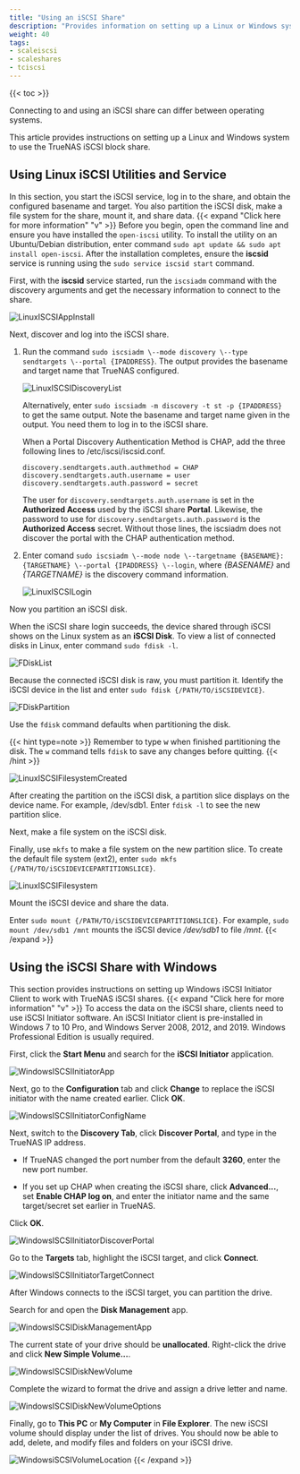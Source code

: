 ```yaml
---
title: "Using an iSCSI Share"
description: "Provides information on setting up a Linux or Windows system to use a TrueNAS-configured iSCSI block share."
weight: 40
tags:
- scaleiscsi
- scaleshares
- tciscsi
---
```


{{< toc >}}

Connecting to and using an iSCSI share can differ between operating systems.

This article provides instructions on setting up a Linux and Windows system to use the TrueNAS iSCSI block share.

## Using Linux iSCSI Utilities and Service
In this section, you start the iSCSI service, log in to the share, and obtain the configured basename and target. You also partition the iSCSI disk, make a file system for the share, mount it, and share data.
{{< expand "Click here for more information" "v" >}}
Before you begin, open the command line and ensure you have installed the `open-iscsi` utility.
To install the utility on an Ubuntu/Debian distribution, enter command `sudo apt update && sudo apt install open-iscsi`.
After the installation completes, ensure the **iscsid** service is running using the `sudo service iscsid start` command.

First, with the **iscsid** service started, run the `iscsiadm` command with the discovery arguments and get the necessary information to connect to the share.

![LinuxISCSIAppInstall](/images/CORE/LinuxISCSIAppInstall.png "Linux ISCSI App Install")

Next, discover and log into the iSCSI share. 

1. Run the command `sudo iscsiadm \--mode discovery \--type sendtargets \--portal {IPADDRESS}`.
   The output provides the basename and target name that TrueNAS configured.

   ![LinuxISCSIDiscoveryList](/images/CORE/LinuxISCSIDiscoveryList.png "Linux ISCSI Discovery List")

   Alternatively, enter `sudo iscsiadm -m discovery -t st -p {IPADDRESS}` to get the same output.
   Note the basename and target name given in the output. You need them to log in to the iSCSI share.

   When a Portal Discovery Authentication Method is CHAP, add the three following lines to /etc/iscsi/iscsid.conf.

   ```
   discovery.sendtargets.auth.authmethod = CHAP
   discovery.sendtargets.auth.username = user
   discovery.sendtargets.auth.password = secret
   ```

   The user for `discovery.sendtargets.auth.username` is set in the **Authorized Access** used by the iSCSI share **Portal**. 
   Likewise, the password to use for `discovery.sendtargets.auth.password` is the **Authorized Access** secret.
   Without those lines, the iscsiadm does not discover the portal with the CHAP authentication method.

2. Enter comand `sudo iscsiadm \--mode node \--targetname {BASENAME}:{TARGETNAME} \--portal {IPADDRESS} \--login`,
   where *{BASENAME}* and *{TARGETNAME}* is the discovery command information.

   ![LinuxISCSILogin](/images/CORE/LinuxISCSILogin.png "Linux ISCSI Login")

Now you partition an iSCSI disk.

   When the iSCSI share login succeeds, the device shared through iSCSI shows on the Linux system as an **iSCSI Disk**.
   To view a list of connected disks in Linux, enter command `sudo fdisk -l`.

   ![FDiskList](/images/CORE/FDiskList.png "fdisk -l output")

   Because the connected iSCSI disk is raw, you must partition it.
   Identify the iSCSI device in the list and enter `sudo fdisk {/PATH/TO/iSCSIDEVICE}`.

   ![FDiskPartition](/images/CORE/FDiskPartition.png "fdisk partitioning")

   Use the `fdisk` command defaults when partitioning the disk.

   {{< hint type=note >}}
   Remember to type <kbd>w</kbd> when finished partitioning the disk.
   The `w` command tells `fdisk` to save any changes before quitting.
   {{< /hint >}}

   ![LinuxISCSIFilesystemCreated](/images/CORE/LinuxISCSIFilesystemCreated.png "Linux ISCSI Filesystem Created")

   After creating the partition on the iSCSI disk, a partition slice displays on the device name.
   For example, <file>/dev/sdb1</file>.
   Enter `fdisk -l` to see the new partition slice.

Next, make a file system on the iSCSI disk.

Finally, use `mkfs` to make a file system on the new partition slice.
To create the default file system (ext2), enter `sudo mkfs {/PATH/TO/iSCSIDEVICEPARTITIONSLICE}`.

![LinuxISCSIFilesystem](/images/CORE/LinuxISCSIFilesystem.png "Linux ISCSI Filesystem")

Mount the iSCSI device and share the data.

Enter `sudo mount {/PATH/TO/iSCSIDEVICEPARTITIONSLICE}`.
For example, `sudo mount /dev/sdb1 /mnt` mounts the iSCSI device */dev/sdb1* to file */mnt*.
{{< /expand >}}

## Using the iSCSI Share with Windows
This section provides instructions on setting up Windows iSCSI Initiator Client to work with TrueNAS iSCSI shares.
{{< expand "Click here for more information" "v" >}}
To access the data on the iSCSI share, clients need to use iSCSI Initiator software. An iSCSI Initiator client is pre-installed in Windows 7 to 10 Pro, and Windows Server 2008, 2012, and 2019. Windows Professional Edition is usually required.

First, click the **Start Menu** and search for the **iSCSI Initiator** application.

![WindowsISCSIInitiatorApp](/images/CORE/WindowsISCSIInitiatorApp.png "Windows ISCSI Initiator App")

Next, go to the **Configuration** tab and click **Change** to replace the iSCSI initiator with the name created earlier. Click **OK**.

![WindowsISCSIInitiatorConfigName](/images/CORE/WindowsISCSIInitiatorConfigName.png "Windows ISCSI Initiator Config Name")

Next, switch to the **Discovery Tab**, click **Discover Portal**, and type in the TrueNAS IP address.

* If TrueNAS changed the port number from the default **3260**, enter the new port number.

* If you set up CHAP when creating the iSCSI share, click **Advanced...**, set **Enable CHAP log on**, and enter the initiator name and the same target/secret set earlier in TrueNAS.

Click **OK**.

![WindowsISCSIInitiatorDiscoverPortal](/images/CORE/WindowsISCSIInitiatorDiscoverPortal.png "Windows ISCSI Initiator Discover Portal")

Go to the **Targets** tab, highlight the iSCSI target, and click **Connect**.

![WindowsISCSIInitiatorTargetConnect](/images/CORE/WindowsISCSIInitiatorTargetConnect.png "Windows ISCSI Initiator Target Connect")

After Windows connects to the iSCSI target, you can partition the drive.

Search for and open the **Disk Management** app.

![WindowsISCSIDiskManagementApp](/images/CORE/WindowsISCSIDiskManagementApp.png "Windows ISCSI Disk Management App")

The current state of your drive should be **unallocated**. Right-click the drive and click **New Simple Volume...**.

![WindowsISCSIDiskNewVolume](/images/CORE/WindowsISCSIDiskNewVolume.png "Windows ISCSI Disk New Volume")

Complete the wizard to format the drive and assign a drive letter and name.

![WindowsISCSIDiskNewVolumeOptions](/images/CORE/WindowsISCSIDiskNewVolumeOptions.png "Windows ISCSI Disk New Volume Options")

Finally, go to **This PC** or **My Computer** in **File Explorer**. The new iSCSI volume should display under the list of drives. You should now be able to add, delete, and modify files and folders on your iSCSI drive.

![WindowsiSCSIVolumeLocation](/images/CORE/WindowsiSCSIVolumeLocation.png "Windows iSCSI Volume Location")
{{< /expand >}}
